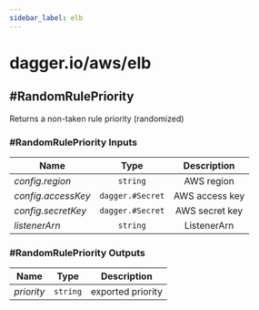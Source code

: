 ```yaml
---
sidebar_label: elb
---
```


# dagger.io/aws/elb

## #RandomRulePriority

Returns a non-taken rule priority (randomized)

### #RandomRulePriority Inputs

| Name                 | Type                | Description        |
| -------------        |:-------------:      |:-------------:     |
|*config.region*       | `string`            |AWS region          |
|*config.accessKey*    | `dagger.#Secret`    |AWS access key      |
|*config.secretKey*    | `dagger.#Secret`    |AWS secret key      |
|*listenerArn*         | `string`            |ListenerArn         |

### #RandomRulePriority Outputs

| Name             | Type              | Description         |
| -------------    |:-------------:    |:-------------:      |
|*priority*        | `string`          |exported priority    |
